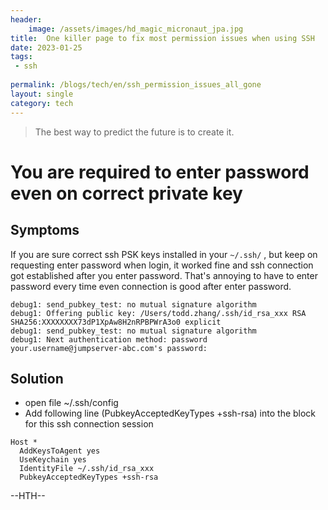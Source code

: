 ```yaml
---
header:
    image: /assets/images/hd_magic_micronaut_jpa.jpg
title:  One killer page to fix most permission issues when using SSH
date: 2023-01-25
tags:
 - ssh
 
permalink: /blogs/tech/en/ssh_permission_issues_all_gone
layout: single
category: tech
---
```


> The best way to predict the future is to create it.

# You are required to enter password even on correct private key
## Symptoms
If you are sure correct ssh PSK keys installed in your `~/.ssh/` , but keep on requesting enter password when login, it worked fine and ssh connection got established after you enter password. That's annoying to have to enter password every time even connection is good after enter password.

```shell
debug1: send_pubkey_test: no mutual signature algorithm
debug1: Offering public key: /Users/todd.zhang/.ssh/id_rsa_xxx RSA SHA256:XXXXXXXX73dP1XpAw8H2nRPBPWrA3o0 explicit
debug1: send_pubkey_test: no mutual signature algorithm
debug1: Next authentication method: password
your.username@jumpserver-abc.com's password:
```
## Solution
- open file ~/.ssh/config
- Add following line (PubkeyAcceptedKeyTypes +ssh-rsa) into the block for this ssh connection session 

```shell
Host *
  AddKeysToAgent yes
  UseKeychain yes
  IdentityFile ~/.ssh/id_rsa_xxx
  PubkeyAcceptedKeyTypes +ssh-rsa
```

--HTH--



